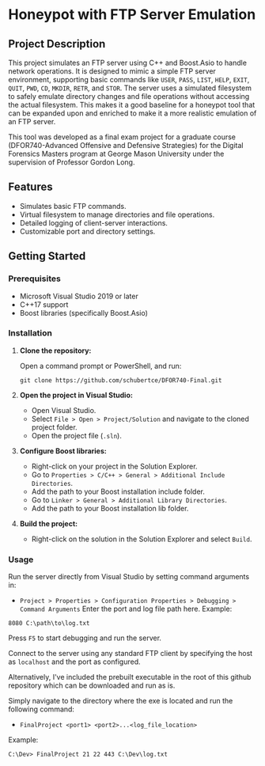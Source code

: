 
# Honeypot with FTP Server Emulation

## Project Description

This project simulates an FTP server using C++ and Boost.Asio to handle network operations. It is designed to mimic a simple FTP server environment, supporting basic commands like `USER`, `PASS`, `LIST`, `HELP`, `EXIT`, `QUIT`, `PWD`, `CD`, `MKDIR`, `RETR`, and `STOR`. The server uses a simulated filesystem to safely emulate directory changes and file operations without accessing the actual filesystem. This makes it a good baseline for a honeypot tool that can be expanded upon and enriched to make it a more realistic emulation of an FTP server.

This tool was developed as a final exam project for a graduate course (DFOR740-Advanced Offensive and Defensive Strategies) for the Digital Forensics Masters program at George Mason University under the supervision of Professor Gordon Long.

## Features

- Simulates basic FTP commands.
- Virtual filesystem to manage directories and file operations.
- Detailed logging of client-server interactions.
- Customizable port and directory settings.

## Getting Started

### Prerequisites

- Microsoft Visual Studio 2019 or later
- C++17 support
- Boost libraries (specifically Boost.Asio)

### Installation

1. **Clone the repository:**

   Open a command prompt or PowerShell, and run:
   ```
   git clone https://github.com/schubertce/DFOR740-Final.git
   ```

2. **Open the project in Visual Studio:**

   - Open Visual Studio.
   - Select `File > Open > Project/Solution` and navigate to the cloned project folder.
   - Open the project file (`.sln`).

3. **Configure Boost libraries:**

   - Right-click on your project in the Solution Explorer.
   - Go to `Properties > C/C++ > General > Additional Include Directories`.
   - Add the path to your Boost installation include folder.
   - Go to `Linker > General > Additional Library Directories`.
   - Add the path to your Boost installation lib folder.

4. **Build the project:**

   - Right-click on the solution in the Solution Explorer and select `Build`.

### Usage

Run the server directly from Visual Studio by setting command arguments in:
- `Project > Properties > Configuration Properties > Debugging > Command Arguments`
Enter the port and log file path here. Example:
```
8080 C:\path\to\log.txt
```
Press `F5` to start debugging and run the server.

Connect to the server using any standard FTP client by specifying the host as `localhost` and the port as configured.


Alternatively, I've included the prebuilt executable in the root of this github repository which can be downloaded and run as is.

Simply navigate to the directory where the exe is located and run the following command:
- ```FinalProject <port1> <port2>...<log_file_location>```

Example:
```
C:\Dev> FinalProject 21 22 443 C:\Dev\log.txt
```

